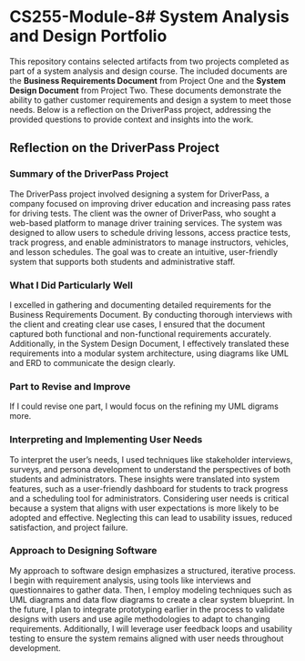 # CS255-Module-8# System Analysis and Design Portfolio

This repository contains selected artifacts from two projects completed as part of a system analysis and design course. The included documents are the **Business Requirements Document** from Project One and the **System Design Document** from Project Two. These documents demonstrate the ability to gather customer requirements and design a system to meet those needs. Below is a reflection on the DriverPass project, addressing the provided questions to provide context and insights into the work.

## Reflection on the DriverPass Project

### Summary of the DriverPass Project
The DriverPass project involved designing a system for DriverPass, a company focused on improving driver education and increasing pass rates for driving tests. The client was the owner of DriverPass, who sought a web-based platform to manage driver training services. The system was designed to allow users to schedule driving lessons, access practice tests, track progress, and enable administrators to manage instructors, vehicles, and lesson schedules. The goal was to create an intuitive, user-friendly system that supports both students and administrative staff.

### What I Did Particularly Well
I excelled in gathering and documenting detailed requirements for the Business Requirements Document. By conducting thorough interviews with the client and creating clear use cases, I ensured that the document captured both functional and non-functional requirements accurately. Additionally, in the System Design Document, I effectively translated these requirements into a modular system architecture, using diagrams like UML and ERD to communicate the design clearly.

### Part to Revise and Improve
If I could revise one part, I would focus on the refining my UML digrams more.

### Interpreting and Implementing User Needs
To interpret the user’s needs, I used techniques like stakeholder interviews, surveys, and persona development to understand the perspectives of both students and administrators. These insights were translated into system features, such as a user-friendly dashboard for students to track progress and a scheduling tool for administrators. Considering user needs is critical because a system that aligns with user expectations is more likely to be adopted and effective. Neglecting this can lead to usability issues, reduced satisfaction, and project failure.

### Approach to Designing Software
My approach to software design emphasizes a structured, iterative process. I begin with requirement analysis, using tools like interviews and questionnaires to gather data. Then, I employ modeling techniques such as UML diagrams and data flow diagrams to create a clear system blueprint. In the future, I plan to integrate prototyping earlier in the process to validate designs with users and use agile methodologies to adapt to changing requirements. Additionally, I will leverage user feedback loops and usability testing to ensure the system remains aligned with user needs throughout development.
